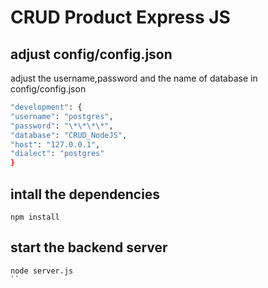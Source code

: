 # CRUD Product Express JS

## adjust config/config.json

adjust the username,password and the name of database in config/config.json

```bash
"development": {
"username": "postgres",
"password": "\*\*\*\*",
"database": "CRUD_NodeJS",
"host": "127.0.0.1",
"dialect": "postgres"
}
```

## intall the dependencies

```
npm install
```

## start the backend server

```
node server.js
``
```
